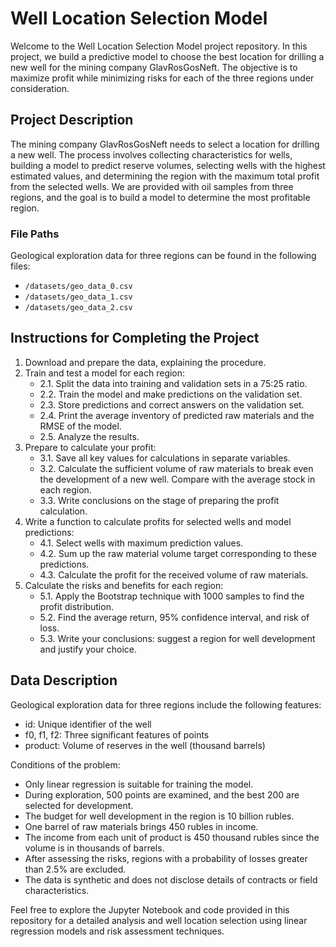 # Well Location Selection Model

Welcome to the Well Location Selection Model project repository. In this project, we build a predictive model to choose the best location for drilling a new well for the mining company GlavRosGosNeft. The objective is to maximize profit while minimizing risks for each of the three regions under consideration.

## Project Description

The mining company GlavRosGosNeft needs to select a location for drilling a new well. The process involves collecting characteristics for wells, building a model to predict reserve volumes, selecting wells with the highest estimated values, and determining the region with the maximum total profit from the selected wells. We are provided with oil samples from three regions, and the goal is to build a model to determine the most profitable region.

### File Paths

Geological exploration data for three regions can be found in the following files:
- `/datasets/geo_data_0.csv`
- `/datasets/geo_data_1.csv`
- `/datasets/geo_data_2.csv`

## Instructions for Completing the Project

1. Download and prepare the data, explaining the procedure.
2. Train and test a model for each region:
   - 2.1. Split the data into training and validation sets in a 75:25 ratio.
   - 2.2. Train the model and make predictions on the validation set.
   - 2.3. Store predictions and correct answers on the validation set.
   - 2.4. Print the average inventory of predicted raw materials and the RMSE of the model.
   - 2.5. Analyze the results.
3. Prepare to calculate your profit:
   - 3.1. Save all key values for calculations in separate variables.
   - 3.2. Calculate the sufficient volume of raw materials to break even the development of a new well. Compare with the average stock in each region.
   - 3.3. Write conclusions on the stage of preparing the profit calculation.
4. Write a function to calculate profits for selected wells and model predictions:
   - 4.1. Select wells with maximum prediction values.
   - 4.2. Sum up the raw material volume target corresponding to these predictions.
   - 4.3. Calculate the profit for the received volume of raw materials.
5. Calculate the risks and benefits for each region:
   - 5.1. Apply the Bootstrap technique with 1000 samples to find the profit distribution.
   - 5.2. Find the average return, 95% confidence interval, and risk of loss.
   - 5.3. Write your conclusions: suggest a region for well development and justify your choice.

## Data Description

Geological exploration data for three regions include the following features:

- id: Unique identifier of the well
- f0, f1, f2: Three significant features of points
- product: Volume of reserves in the well (thousand barrels)

Conditions of the problem:
- Only linear regression is suitable for training the model.
- During exploration, 500 points are examined, and the best 200 are selected for development.
- The budget for well development in the region is 10 billion rubles.
- One barrel of raw materials brings 450 rubles in income.
- The income from each unit of product is 450 thousand rubles since the volume is in thousands of barrels.
- After assessing the risks, regions with a probability of losses greater than 2.5% are excluded.
- The data is synthetic and does not disclose details of contracts or field characteristics.

Feel free to explore the Jupyter Notebook and code provided in this repository for a detailed analysis and well location selection using linear regression models and risk assessment techniques.
